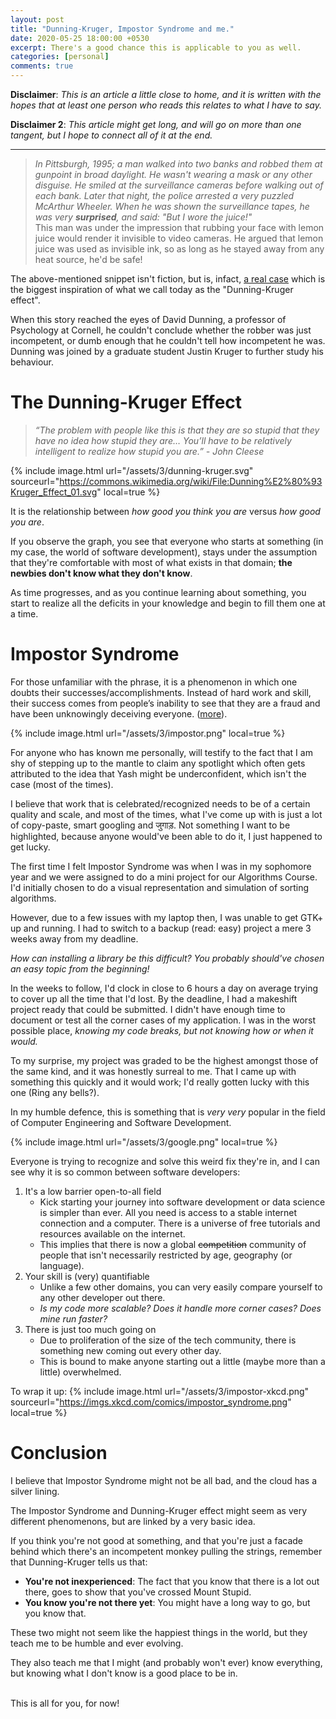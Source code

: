```yaml
---
layout: post
title: "Dunning-Kruger, Impostor Syndrome and me."
date: 2020-05-25 18:00:00 +0530
excerpt: There's a good chance this is applicable to you as well.
categories: [personal]
comments: true
---
```


**Disclaimer**: _This is an article a little close to home, and it is written with the hopes that at least one person who reads this relates to what I have to say._

**Disclaimer 2**: _This article might get long, and will go on more than one tangent, but I hope to connect all of it at the end._

<hr />

> _In Pittsburgh, 1995; a man walked into two banks and robbed them at gunpoint in broad daylight. He wasn't wearing a mask or any other disguise. He smiled at the surveillance cameras before walking out of each bank. Later that night, the police arrested a very puzzled McArthur Wheeler. When he was shown the surveillance tapes, he was very **surprised**, and said: "But I wore the juice!"_ <br /> This man was under the impression that rubbing your face with lemon juice would render it invisible to video cameras. He argued that lemon juice was used as invisible ink, so as long as he stayed away from any heat source, he'd be safe!

The above-mentioned snippet isn't fiction, but is, infact, [a real case](https://qz.com/986221/what-know-it-alls-dont-know-or-the-illusion-of-competence/) which is the biggest inspiration of what we call today as the "Dunning-Kruger effect".

When this story reached the eyes of David Dunning, a professor of Psychology at Cornell, he couldn't conclude whether the robber was just incompetent, or dumb enough that he couldn't tell how incompetent he was. Dunning was joined by a graduate student Justin Kruger to further study his behaviour.

# The Dunning-Kruger Effect

> _“The problem with people like this is that they are so stupid that they have no idea how stupid they are… You’ll have to be relatively intelligent to realize how stupid you are.” - John Cleese_

{% include image.html url="/assets/3/dunning-kruger.svg" sourceurl="https://commons.wikimedia.org/wiki/File:Dunning%E2%80%93Kruger_Effect_01.svg" local=true %}

It is the relationship between _how good you think you are_ versus _how good you are_.

If you observe the graph, you see that everyone who starts at something (in my case, the world of software development), stays under the assumption that they're comfortable with most of what exists in that domain; **the newbies don't know what they don't know**.

As time progresses, and as you continue learning about something, you start to realize all the deficits in your knowledge and begin to fill them one at a time.

# Impostor Syndrome

For those unfamiliar with the phrase, it is a phenomenon in which one doubts their successes/accomplishments. Instead of hard work and skill, their success comes from people’s inability to see that they are a fraud and have been unknowingly deceiving everyone. ([more](https://en.wikipedia.org/wiki/Impostor_syndrome)).

{% include image.html url="/assets/3/impostor.png" local=true %}

For anyone who has known me personally, will testify to the fact that I am shy of stepping up to the mantle to claim any spotlight which often gets attributed to the idea that Yash might be underconfident, which isn't the case (most of the times).

I believe that work that is celebrated/recognized needs to be of a certain quality and scale, and most of the times, what I've come up with is just a lot of copy-paste, smart googling and जुगाड़. Not something I want to be highlighted, because anyone would've been able to do it, I just happened to get lucky.

The first time I felt Impostor Syndrome was when I was in my sophomore year and we were assigned to do a mini project for our Algorithms Course. I'd initially chosen to do a visual representation and simulation of sorting algorithms.

However, due to a few issues with my laptop then, I was unable to get GTK+ up and running. I had to switch to a backup (read: easy) project a mere 3 weeks away from my deadline.

_How can installing a library be this difficult? You probably should've chosen an easy topic from the beginning!_

In the weeks to follow, I'd clock in close to 6 hours a day on average trying to cover up all the time that I'd lost. By the deadline, I had a makeshift project ready that could be submitted. I didn't have enough time to document or test all the corner cases of my application. I was in the worst possible place, _knowing my code breaks, but not knowing how or when it would._

To my surprise, my project was graded to be the highest amongst those of the same kind, and it was honestly surreal to me. That I came up with something this quickly and it would work; I'd really gotten lucky with this one (Ring any bells?).

In my humble defence, this is something that is _very very_ popular in the field of Computer Engineering and Software Development.

{% include image.html url="/assets/3/google.png" local=true %}

Everyone is trying to recognize and solve this weird fix they're in, and I can see why it is so common between software developers:

1. It's a low barrier open-to-all field
   - Kick starting your journey into software development or data science is simpler than ever. All you need is access to a stable internet connection and a computer. There is a universe of free tutorials and resources available on the internet.
   - This implies that there is now a global ~~competition~~ community of people that isn't necessarily restricted by age, geography (or language).
2. Your skill is (very) quantifiable
   - Unlike a few other domains, you can very easily compare yourself to any other developer out there.
   - _Is my code more scalable? Does it handle more corner cases? Does mine run faster?_
3. There is just too much going on
   - Due to proliferation of the size of the tech community, there is something new coming out every other day.
   - This is bound to make anyone starting out a little (maybe more than a little) overwhelmed.

To wrap it up:
{% include image.html url="/assets/3/impostor-xkcd.png" sourceurl="https://imgs.xkcd.com/comics/impostor_syndrome.png" local=true %}

# Conclusion

I believe that Impostor Syndrome might not be all bad, and the cloud has a silver lining.

The Impostor Syndrome and Dunning-Kruger effect might seem as very different phenomenons, but are linked by a very basic idea.

If you think you're not good at something, and that you're just a facade behind which there's an incompetent monkey pulling the strings, remember that Dunning-Kruger tells us that:

- **You're not inexperienced**: The fact that you know that there is a lot out there, goes to show that you've crossed Mount Stupid.
- **You know you're not there yet**: You might have a long way to go, but you know that.

These two might not seem like the happiest things in the world, but they teach me to be humble and ever evolving.

They also teach me that I might (and probably won't ever) know everything, but knowing what I don't know is a good place to be in.

<br />This is all for you, for now!
